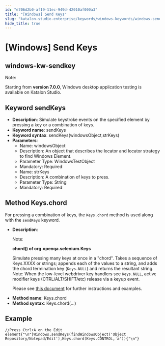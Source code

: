 ```yaml
---
id: "e706d2b0-af19-11ec-949d-42010af000a3"
title: "[Windows] Send Keys"
slug: "katalon-studio-enterprise/keywords/windows-keywords/windows-send-keys"
hide_title: true
---
```


# <a id="id_0" class="anchor_top_offset"/><a id="ariaid-title1" class="anchor_top_offset"/>[Windows] Send Keys

  

## <a id="id_0__id" class="anchor_top_offset"/>windows-kw-sendkey

              
<div xmlns="http://www.w3.org/1999/xhtml" className="note note note_note"><span className="note__title">Note:</span> 
  <p className="p">Starting from <strong className="ph b">version 7.0.0</strong>, Windows desktop
    application testing is available on Katalon Studio.</p>
</div>
      
  

## <a id="id_0__id_1" class="anchor_top_offset"/>Keyword sendKeys

              
<ul xmlns="http://www.w3.org/1999/xhtml" className="ul">   <li className="li">     <strong className="ph b">Description</strong>: Simulate keystroke events on the     specified element by pressing a key or a combination of keys.</li>   <li className="li">     <strong className="ph b">Keyword name</strong>: sendKeys</li>   <li className="li">     <strong className="ph b">Keyword syntax</strong>:     sendKeys(windowsObject,strKeys)</li>   <li className="li">     <strong className="ph b">Parameters</strong>:      <ul className="ul">       <li className="li">Name: windowsObject</li>       <li className="li">Description: An object that describes the locator and locator         strategy to find Windows Element.</li>       <li className="li">Parameter Type: WindowsTestObject</li>       <li className="li">Mandatory: Required</li>       <li className="li">Name: strKeys</li>       <li className="li">Description: A combination of keys to press.</li>       <li className="li">Parameter Type: String</li>       <li className="li">Mandatory: Required</li>     </ul>   </li> </ul> 
      
  

## <a id="id_0__id_2" class="anchor_top_offset"/>Method Keys.chord

              
<p xmlns="http://www.w3.org/1999/xhtml" className="p">For pressing a combination of keys, the <code className="ph codeph">Keys.chord</code>   method is used along with the <code className="ph codeph">sendKeys</code> keyword.</p> 
      
<ul xmlns="http://www.w3.org/1999/xhtml" className="ul">   <li className="li">     <p className="p">       <strong className="ph b">Description</strong>:</p>     <div className="note note note_note"><span className="note__title">Note:</span>        <p className="p">         <strong className="ph b">chord() of org.openqa.selenium.Keys</strong>       </p>       <p className="p">Simulate pressing many keys at once in a "chord". Takes a         sequence of Keys.XXXX or strings; appends each of the values to a         string, and adds the chord termination key (<code className="ph codeph">Keys.NULL</code>)         and returns the resultant string. Note: When the low-level         webdriver key handlers see <code className="ph codeph">Keys.NULL</code>, active modifier         keys (CTRL/ALT/SHIFT/etc) release via a keyup event.</p>     </div>     <p className="p">Please see <a className="xref j-external-link" href="https://www.codota.com/code/java/methods/org.openqa.selenium.Keys/chord" target="_blank">this         document</a> for further instructions and examples.</p>   </li>   <li className="li">     <strong className="ph b">Method name</strong>: Keys.chord</li>   <li className="li">     <strong className="ph b">Method syntax</strong>: Keys.chord(...)</li> </ul> 
      
  

## <a id="id_0__id_3" class="anchor_top_offset"/>Example

                      
<pre xmlns="http://www.w3.org/1999/xhtml" className="pre codeblock"><code>//Press Ctrl+A on the Edit element{"\n"}Windows.sendKeys(findWindowsObject('Object Repository/Notepad/Edit'),Keys.chord(Keys.CONTROL,'a')){"\n"}</code></pre> 
            

